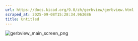 ```yaml
---
url: https://docs.kicad.org/9.0/zh/gerbview/gerbview.html
scraped_at: 2025-09-08T15:28:34.963686
title: Untitled
---
```


![gerbview_main_screen_png](images/zh/gerbview_main_screen.png)

